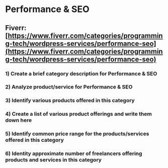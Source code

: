 # Performance & SEO
## Fiverr: [https://www.fiverr.com/categories/programming-tech/wordpress-services/performance-seo](https://www.fiverr.com/categories/programming-tech/wordpress-services/performance-seo)
### 1) Create a brief category description for Performance & SEO
### 2) Analyze product/service for Performance & SEO
### 3) Identify various products offered in this category
### 4) Create a list of various product offerings and write them down here
### 5) Identify common price range for the products/services offered in this category
### 6) Identity approximate number of freelancers offering products and services in this category
